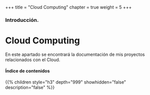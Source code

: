 +++
title = "Cloud Computing"
chapter = true
weight = 5
+++

### Introducción.

# Cloud Computing

En este apartado se encontrará la documentación de mis proyectos relacionados con el Cloud.

#### Índice de contenidos

{{% children style="h3" depth="999" showhidden="false" description="false" %}}